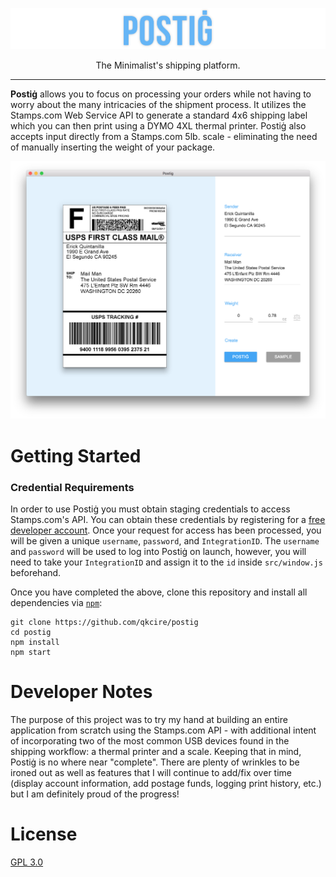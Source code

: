 ![postig logo](./docs/images/title.png?raw=true)

<p align="center">
The Minimalist's shipping platform.
</p>

***

**Postiġ** allows you to focus on processing your orders while not having to worry about the many intricacies of the shipment process. It utilizes the Stamps.com Web Service API to generate a standard 4x6 shipping label which you can then print using a DYMO 4XL thermal printer. Postiġ also accepts input directly from a Stamps.com 5lb. scale - eliminating the need of manually inserting the weight of your package.

![main screen](./docs/images/main.png?raw=true)

# Getting Started
### Credential Requirements
In order to use Postiġ you must obtain staging credentials to access Stamps.com's API. You can obtain these credentials by registering for a [free developer account](http://developer.stamps.com/developer/). Once your request for access has been processed, you will be given a unique `username`, `password`, and `IntegrationID`. The `username` and `password` will be used to log into Postiġ on launch, however, you will need to take your `IntegrationID` and assign it to the `id` inside `src/window.js` beforehand.

Once you have completed the above, clone this repository and install all dependencies via [`npm`](https://docs.npmjs.com/):
```
git clone https://github.com/qkcire/postig
cd postig
npm install
npm start
```

# Developer Notes
The purpose of this project was to try my hand at building an entire application from scratch using the Stamps.com API - with additional intent of incorporating two of the most common USB devices found in the shipping workflow: a thermal printer and a scale. Keeping that in mind, Postiġ is no where near "complete". There are plenty of wrinkles to be ironed out as well as features that I will continue to add/fix over time (display account information, add postage funds, logging print history, etc.) but I am definitely proud of the progress!

# License
[GPL 3.0](https://github.com/qkcire/postig/blob/master/LICENSE)
